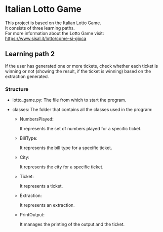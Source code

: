 # Italian Lotto Game  
This project is based on the Italian Lotto Game.  
It consists of three learning paths.  
For more information about the Lotto Game visit: https://www.sisal.it/lotto/come-si-gioca

## Learning path 2
If the user has generated one or more tickets, check whether each 
ticket is winning or not (showing the result, if the 
ticket is winning) based on the extraction generated.

### Structure
* lotto_game.py:
The file from which to start the program.

* classes:
The folder that contains all the classes used in the program:
  
  * NumbersPlayed:
  
    It represents the set of numbers played for a specific ticket.
  
  * BillType:
  
    It represents the bill type for a specific ticket.
  
  * City:
       
    It represents the city for a specific ticket.
  
  * Ticket:
       
    It represents a ticket.
  
  * Extraction:
     
    It represents an extraction.
  
  * PrintOutput:

    It manages the printing of the output and the ticket.